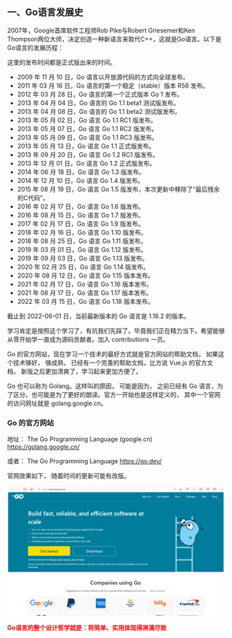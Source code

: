 ## 一、Go语言发展史

2007年，Google首席软件工程师Rob Pike与Robert Griesemer和Ken Thompson两位大师，决定创造一种新语言来取代C++，这就是Go语言。以下是Go语言的发展历程：

这里的发布时间都是正式版出来的时间。

- 2009 年 11 月 10 日，Go 语言以开放源代码的方式向全球发布。
- 2011 年 03 月 16 日，Go 语言的第一个稳定（stable）版本 R56 发布。
- 2012 年 03 月 28 日，Go 语言的第一个正式版本 Go 1 发布。
- 2013 年 04 月 04 日，Go 语言的 Go 1.1 beta1 测试版发布。
- 2013 年 04 月 08 日，Go 语言的 Go 1.1 beta2 测试版发布。
- 2013 年 05 月 02 日，Go 语言 Go 1.1 RC1 版发布。
- 2013 年 05 月 07 日，Go 语言 Go 1.1 RC2 版发布。
- 2013 年 05 月 09 日，Go 语言 Go 1.1 RC3 版发布。
- 2013 年 05 月 13 日，Go 语言 Go 1.1 正式版发布。
- 2013 年 09 月 20 日，Go 语言 Go 1.2 RC1 版发布。
- 2013 年 12 月 01 日，Go 语言 Go 1.2 正式版发布。
- 2014 年 06 月 18 日，Go 语言 Go 1.3 版发布。
- 2014 年 12 月 10 日，Go 语言 Go 1.4 版发布。
- 2015 年 08 月 19 日，Go 语言 Go 1.5 版发布，本次更新中移除了“最后残余的C代码”。
- 2016 年 02 月 17 日，Go 语言 Go 1.6 版发布。
- 2016 年 08 月 15 日，Go 语言 Go 1.7 版发布。
- 2017 年 02 月 17 日，Go 语言 Go 1.9 版发布。
- 2018 年 02 月 16 日，Go 语言 Go 1.10 版发布。
- 2018 年 08 月 25 日，Go 语言 Go 1.11 版发布。
- 2019 年 03 月 01 日，Go 语言 Go 1.12 版发布。
- 2019 年 09 月 03 日，Go 语言 Go 1.13 版发布。
- 2020 年 02 月 25 日，Go 语言 Go 1.14 版发布。
- 2020 年 08 月 12 日，Go 语言 Go 1.15 版本发布。
- 2021 年 02 月 17 日，Go 语言 Go 1.16 版本发布。
- 2021 年 08 月 17 日，Go 语言 Go 1.17 版本发布。
- 2022 年 03 月 15 日，Go 语言 Go 1.18 版本发布。

截止到 2022-06-01 日，当前最新版本的 Go 语言是 1.18.2 的版本。

学习肯定是按照这个学习了，有坑我们先踩了。毕竟我们正在精力当下。希望能够从零开始学一直成为源码贡献者。加入 contributions 一员。

Go 的官方网站，现在学习一个技术的最好方式就是官方网站的帮助文档， 如果这个技术够好， 够成熟， 已经有一个完善的帮助文档，比方说 Vue.js 的官方文档， 新版之后更加清爽了，学习起来更加方便了。 

Go 也可以称为 Golang。这样叫的原因， 可能是因为， 之前已经有 Go 语言，为了区分。也可能是为了更好的朗读。官方一开始也是这样定义的， 其中一个官网的访问网址就是 golang.google.cn。

### Go 的官方网站

地址： The Go Programming Language (google.cn) https://golang.google.cn/

或者： The Go Programming Language https://go.dev/

官网效果如下， 随着时间的更新可能有改版。

![image-20230105002727939](markdown-img/start.assets/image-20230105002727939.png)

<font color='red'>**Go语言的整个设计哲学就是：将简单、实用体现得淋漓尽致**</font>